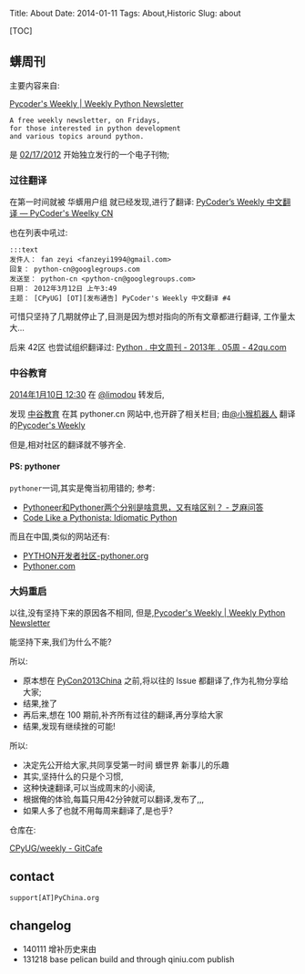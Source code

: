 Title: About
Date: 2014-01-11 
Tags: About,Historic
Slug: about


[TOC]

## 蠎周刊

主要内容来自:

[Pycoder's Weekly | Weekly Python Newsletter](http://pycoders.com/)
    
    A free weekly newsletter, on Fridays, 
    for those interested in python development 
    and various topics around python.


是 
[02/17/2012](http://us4.campaign-archive2.com/?u=9735795484d2e4c204da82a29&id=e9564edf16) 
开始独立发行的一个电子刊物;

### 过往翻译

在第一时间就被 华蠎用户组 就已经发现,进行了翻译:
[PyCoder’s Weekly 中文翻译 — PyCoder's Weelky CN](http://pycoders-weekly-chinese.readthedocs.org/en/latest/index.html)
    
也在列表中吼过:

    :::text
    发件人： fan zeyi <fanzeyi1994@gmail.com>
    回复： python-cn@googlegroups.com
    发送至： python-cn <python-cn@googlegroups.com>
    日期： 2012年3月12日 上午3:49
    主题： [CPyUG] [OT][发布通告] PyCoder's Weekly 中文翻译 #4

可惜只坚持了几期就停止了,目测是因为想对指向的所有文章都进行翻译,
工作量太大...


后来 42区 也尝试组织翻译过:
[Python . 中文周刊 - 2013年 . 05周 - 42qu.com](http://python.42qu.com/week-1/201305)


### 中谷教育
[2014年1月10日 12:30](http://weibo.com/1689940061/ArlnUiWW7)
在 [@limodou](http://weibo.com/u/1689940061) 转发后,

发现 [中谷教育](http://www.csvt.net/t/course/1)
在其  pythoner.cn 网站中,也开辟了相关栏目;
由[@小猴机器人](http://weibo.com/u/1966427173)
翻译的[Pycoder's Weekly](http://www.pythoner.cn/pycoders/weekly/95/)

但是,相对社区的翻译就不够齐全.


#### PS: pythoner
`pythoner`一词,其实是俺当初用错的; 参考:

- [Pythoneer和Pythoner两个分别是啥意思，又有啥区别？ - 芝麻问答](http://www.zhimaq.com/questions/81/pythoneerpythoner)
- [Code Like a Pythonista: Idiomatic Python](http://python.net/~goodger/projects/pycon/2007/idiomatic/handout.html)

而且在中国,类似的网站还有:

- [PYTHON开发者社区-pythoner.org](http://pythoner.org/about/)
- [Pythoner.com](http://www.pythoner.com/about)


### 大妈重启
以往,没有坚持下来的原因各不相同,
但是,[Pycoder's Weekly | Weekly Python Newsletter](http://pycoders.com/)

能坚持下来,我们为什么不能?

所以:

- 原本想在 [PyCon2013China](http://pychina.org/events/pycon2013china-zh.html) 之前,将以往的 Issue 都翻译了,作为礼物分享给大家;
- 结果,挫了
- 再后来,想在 100 期前,补齐所有过往的翻译,再分享给大家
- 结果,发现有继续挫的可能!

所以:

- 决定先公开给大家,共同享受第一时间 蠎世界 新事儿的乐趣
- 其实,坚持什么的只是个习惯,
- 这种快速翻译,可以当成周末的小阅读,
- 根据俺的体验,每篇只用42分钟就可以翻译,发布了,,,
- 如果人多了也就不用每周来翻译了,是也乎?



仓库在:

[CPyUG/weekly - GitCafe](https://gitcafe.com/CPyUG/weekly)
    


## contact

`support[AT]PyChina.org`

## changelog

- 140111 增补历史来由
- 131218 base pelican build and through qiniu.com publish
